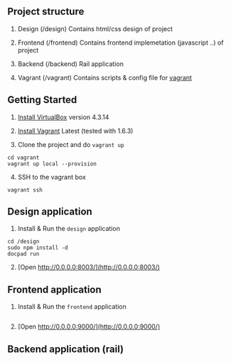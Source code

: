 ## Project structure

1. Design (/design)
Contains html/css design of project

2. Frontend (/frontend)
Contains frontend implemetation (javascript ..) of project

3. Backend (/backend)
Rail application

4. Vagrant (/vagrant)
Contains scripts & config file for [vagrant](http://www.vagrantup.com/)


## Getting Started

1. [Install VirtualBox](https://www.virtualbox.org/wiki/Downloads) version 4.3.14

2. [Install Vagrant](http://www.vagrantup.com/downloads.html) Latest (tested with 1.6.3)

3. Clone the project and do `vagrant up`

  ```
  cd vagrant
  vagrant up local --provision
  ```

4. SSH to the vagrant box

  ```
  vagrant ssh
  ```

## Design application

1. Install & Run the `design` application

  ```
  cd /design
  sudo npm install -d
  docpad run
  ```

2. [Open http://0.0.0.0:8003/](http://0.0.0.0:8003/)


## Frontend application

1. Install & Run the `frontend` application

  ```

  ```

2. [Open http://0.0.0.0:9000/](http://0.0.0.0:9000/)


## Backend application (rail)
